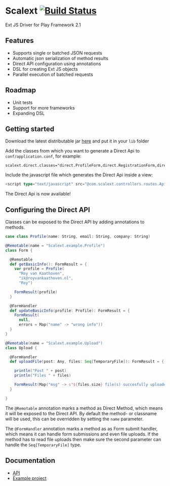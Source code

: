 Scalext [![Build Status](https://www.travis-ci.org/Rovak/Scalext.png?branch=master)](https://www.travis-ci.org/Rovak/Scalext)
=======

 Ext JS Driver for Play Framework 2.1

## Features

 * Supports single or batched JSON requests
 * Automatic json serialization of method results
 * Direct API configuration using annotations
 * DSL for creating Ext JS objects
 * Parallel execution of batched requests

## Roadmap

 * Unit tests
 * Support for more frameworks
 * Expanding DSL

## Getting started

 Download the latest distributable jar [here](http://data.razko.nl/projects/scalext/) and put it in your `lib` folder

 Add the classes from which you want to generate a Direct Api to `conf/application.conf`, for example:

```
scalext.direct.classes="direct.ProfileForm,direct.RegistrationForm,direct.EchoService"
```

Include the javascript file which generates the Direct Api inside a view:

```scala
<script type="text/javascript" src="@com.scalext.controllers.routes.Api.buildApi()"></script>
```

 The Direct Api is now available!

## Configuring the Direct API

 Classes can be exposed to the Direct API by adding annotations to methods.

```scala
case class Profile(name: String, email: String, company: String)

@Remotable(name = "Scalext.example.Profile")
class Form {

  @Remotable
  def getBasicInfo(): FormResult = {
    var profile = Profile(
      "Roy van Kaathoven",
      "ik@royvankaathoven.nl",
      "Roy")

    FormResult(profile)
  }

  @FormHandler
  def updateBasicInfo(profile: Profile): FormResult = {
    FormResult(
      null,
      errors = Map("name" -> "wrong info"))
  }
}
```

```scala
@Remotable(name = "Scalext.example.Upload")
class Upload {

  @FormHandler
  def uploadFile(post: Any, files: Seq[TemporaryFile]): FormResult = {

    println("Post " + post)
    println("Files " + files)

    FormResult(Map("msg" -> s"${files.size} file(s) succesfully uploaded"))
  }

}
```

The `@Remotable` annotation marks a method as Direct Method, which means it will be exposed to the Direct API.
By default the method- or classname will be used, this can be overridden by setting the `name` parameter.

The `@FormHandler` annotation marks a method as as Form submit handler, which means it can handle form submissions and even file uploads.
If the method has to read file uploads then make sure the second parameter can handle the `Seq[TemporaryFile]` type.

## Documentation

 * [API](http://ci.razko.nl/job/Scalext/Documentation/index.html)
 * [Example project](https://github.com/Rovak/ScalextExample)
